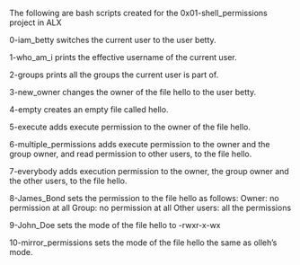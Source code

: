The following are bash scripts created for the 0x01-shell_permissions project in ALX

0-iam_betty switches the current user to the user betty.

1-who_am_i prints the effective username of the current user.

2-groups prints all the groups the current user is part of.

3-new_owner changes the owner of the file hello to the user betty.

4-empty creates an empty file called hello.

5-execute adds execute permission to the owner of the file hello.

6-multiple_permissions adds execute permission to the owner and the group owner, and read permission to other users, to the file hello.

7-everybody adds execution permission to the owner, the group owner and the other users, to the file hello.

8-James_Bond sets the permission to the file hello as follows:
Owner: no permission at all
Group: no permission at all
Other users: all the permissions

9-John_Doe sets the mode of the file hello to -rwxr-x-wx

10-mirror_permissions sets the mode of the file hello the same as olleh’s mode.
